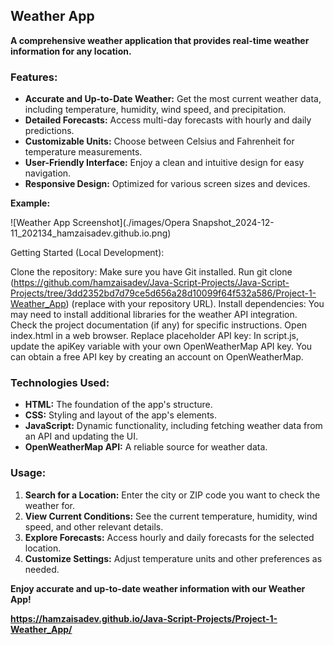 ## **Weather App**

**A comprehensive weather application that provides real-time weather information for any location.**

### **Features:**

- **Accurate and Up-to-Date Weather:** Get the most current weather data, including temperature, humidity, wind speed, and precipitation.
- **Detailed Forecasts:** Access multi-day forecasts with hourly and daily predictions.
- **Customizable Units:** Choose between Celsius and Fahrenheit for temperature measurements.
- **User-Friendly Interface:** Enjoy a clean and intuitive design for easy navigation.
- **Responsive Design:** Optimized for various screen sizes and devices.

**Example:**

![Weather App Screenshot](./images/Opera Snapshot_2024-12-11_202134_hamzaisadev.github.io.png)

Getting Started (Local Development):

Clone the repository: Make sure you have Git installed. Run git clone (https://github.com/hamzaisadev/Java-Script-Projects/Java-Script-Projects/tree/3dd2352bd7d79ce5d656a28d10099f64f532a586/Project-1-Weather_App) (replace with your repository URL).
Install dependencies: You may need to install additional libraries for the weather API integration. Check the project documentation (if any) for specific instructions.
Open index.html in a web browser.
Replace placeholder API key: In script.js, update the apiKey variable with your own OpenWeatherMap API key. You can obtain a free API key by creating an account on OpenWeatherMap.

### **Technologies Used:**

- **HTML:** The foundation of the app's structure.
- **CSS:** Styling and layout of the app's elements.
- **JavaScript:** Dynamic functionality, including fetching weather data from an API and updating the UI.
- **OpenWeatherMap API:** A reliable source for weather data.

### **Usage:**

1. **Search for a Location:** Enter the city or ZIP code you want to check the weather for.
2. **View Current Conditions:** See the current temperature, humidity, wind speed, and other relevant details.
3. **Explore Forecasts:** Access hourly and daily forecasts for the selected location.
4. **Customize Settings:** Adjust temperature units and other preferences as needed.

**Enjoy accurate and up-to-date weather information with our Weather App!**

**https://hamzaisadev.github.io/Java-Script-Projects/Project-1-Weather_App/**
